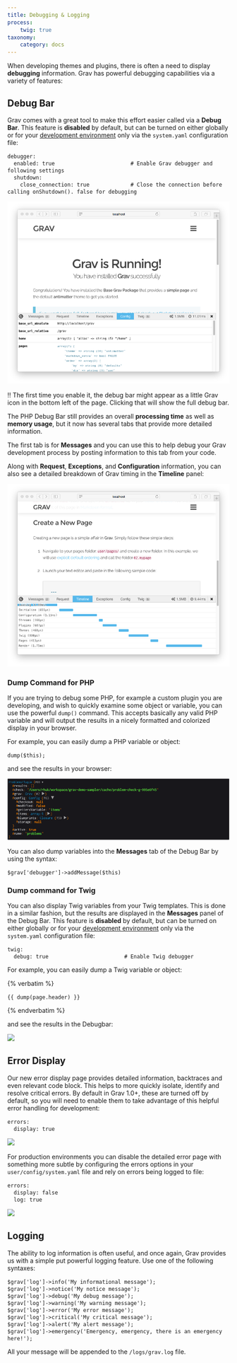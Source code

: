 ```yaml
---
title: Debugging & Logging
process:
    twig: true
taxonomy:
    category: docs
---
```


When developing themes and plugins, there is often a need to display **debugging** information. Grav has powerful debugging capabilities via a variety of features:

## Debug Bar

Grav comes with a great tool to make this effort easier called via a **Debug Bar**.  This feature is **disabled** by default, but can be turned on either globally or for your [development environment](../environment-config) only via the `system.yaml` configuration file:

```
debugger:
  enabled: true                        # Enable Grav debugger and following settings
  shutdown:
    close_connection: true             # Close the connection before calling onShutdown(). false for debugging
```

![](config.png)

!! The first time you enable it, the debug bar might appear as a little Grav icon in the bottom left of the page. Clicking that will show the full debug bar.

The PHP Debug Bar still provides an overall **processing time** as well as **memory usage**, but it now has several tabs that provide more detailed information.

The first tab is for **Messages** and you can use this to help debug your Grav development process by posting information to this tab from your code.

Along with **Request**, **Exceptions**, and **Configuration** information, you can also see a detailed breakdown of Grav timing in the **Timeline** panel:

![](timeline.png)

### Dump Command for PHP

If you are trying to debug some PHP, for example a custom plugin you are developing, and wish to quickly examine some object or variable, you can use the powerful `dump()` command.  This accepts basically any valid PHP variable and will output the results in a nicely formatted and colorized display in your browser.

For example, you can easily dump a PHP variable or object:

```
dump($this);
```

and see the results in your browser:

![](dump.png)

You can also dump variables into the **Messages** tab of the Debug Bar by using the syntax:

```
$grav['debugger']->addMessage($this)
```

### Dump command for Twig

You can also display Twig variables from your Twig templates.  This is done in a similar fashion, but the results are displayed in the **Messages** panel of the Debug Bar. This feature is **disabled** by default, but can be turned on either globally or for your [development environment](../environment-config) only via the `system.yaml` configuration file:

```
twig:
  debug: true                        # Enable Twig debugger
````

For example, you can easily dump a Twig variable or object:

{% verbatim %}
```
{{ dump(page.header) }}
```
{% endverbatim %}

and see the results in the Debugbar:

![](twig-dump.png)

## Error Display

Our new error display page provides detailed information, backtraces and even relevant code block.  This helps to more quickly isolate, identify and resolve critical errors. By default in Grav 1.0+, these are turned off by default, so you will need to enable them to take advantage of this helpful error handling for development:

```
errors:
  display: true
```

![](error.png)

For production environments you can disable the detailed error page with something more subtle by configuring the errors options in your `user/config/system.yaml` file and rely on errors being logged to file:

```
errors:
  display: false
  log: true
```

![](error2.png)

## Logging

The ability to log information is often useful, and once again, Grav provides us with a simple put powerful logging feature.  Use one of the following syntaxes:

```
$grav['log']->info('My informational message');
$grav['log']->notice('My notice message');
$grav['log']->debug('My debug message');
$grav['log']->warning('My warning message');
$grav['log']->error('My error message');
$grav['log']->critical('My critical message');
$grav['log']->alert('My alert message');
$grav['log']->emergency('Emergency, emergency, there is an emergency here!');

```

All your message will be appended to the `/logs/grav.log` file.
